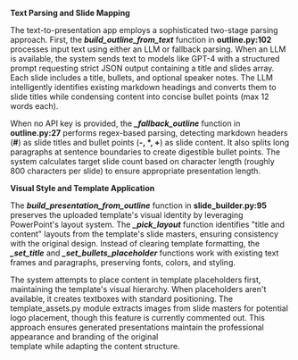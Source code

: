 **Text Parsing and Slide Mapping**

The text-to-presentation app employs a sophisticated two-stage parsing approach. First, the ***build\_outline\_from\_text*** function in **outline.py:102** processes input text using either an LLM or fallback parsing. When an LLM is available, the system sends text to models like GPT-4 with a structured prompt requesting strict JSON output containing a title and slides array. Each slide includes a title, bullets, and optional speaker notes. The LLM intelligently identifies existing markdown headings and converts them to slide titles while condensing content into concise bullet points (max 12 words each).

  When no API key is provided, the ***\_fallback\_outline*** function in **outline.py:27** performs regex-based parsing, detecting markdown headers (**\#**) as slide titles and bullet points (**\-, \*, \+**) as slide content. It also splits long paragraphs at sentence boundaries to create digestible bullet points. The system calculates target slide count based on character length (roughly 800 characters per slide) to ensure appropriate presentation length.

  **Visual Style and Template Application**

  The ***build\_presentation\_from\_outline*** function in **slide\_builder.py:95** preserves the uploaded template's visual identity by leveraging PowerPoint's layout system. The ***\_pick\_layout*** function identifies "title and content" layouts from the template's slide masters, ensuring consistency with the original design. Instead of clearing template formatting, the ***\_set\_title*** and ***\_set\_bullets\_placeholder*** functions work with existing text frames and paragraphs, preserving fonts, colors, and styling.

  The system attempts to place content in template placeholders first, maintaining the template's visual hierarchy. When placeholders aren't available, it creates textboxes with standard positioning. The template\_assets.py module extracts images from slide masters for potential logo placement, though this feature is currently commented out. This approach ensures generated presentations maintain the professional appearance and branding of the original  
  template while adapting the content structure.  
